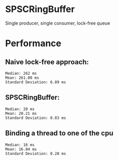 # SPSCRingBuffer

Single producer, single consumer, lock-free queue

# Performance
## Naive lock-free approach:
```
Median: 262 ms
Mean: 261.00 ms
Standard Deviation: 6.89 ms
```
## SPSCRingBuffer:
```
Median: 20 ms
Mean: 20.21 ms
Standard Deviation: 0.83 ms
```
## Binding a thread to one of the cpu
```
Median: 16 ms
Mean: 16.04 ms
Standard Deviation: 0.28 ms
```